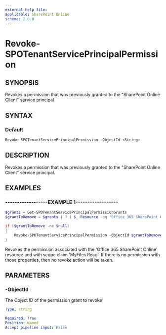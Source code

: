 ```yaml
---
external help file:
applicable: SharePoint Online
schema: 2.0.0
---
```

# Revoke-SPOTenantServicePrincipalPermission

## SYNOPSIS

Revokes a permission that was previously granted to the "SharePoint Online Client" service principal

## SYNTAX

### Default

```powershell
Revoke-SPOTenantServicePrincipalPermission -ObjectId <String>
```

## DESCRIPTION

Revokes a permission that was previously granted to the "SharePoint Online Client" service principal.

## EXAMPLES

### ------------------EXAMPLE 1------------------

```powershell
$grants = Get-SPOTenantServicePrincipalPermissionGrants
$grantToRemove = $grants | ? { $_.Resource -eq 'Office 365 SharePoint Online' -and $_.Scope -eq 'MyFiles.Read' } | Select-Object -First 1

if ($grantToRemove -ne $null)
{
    Revoke-SPOTenantServicePrincipalPermission -ObjectId $grantToRemove.ObjectId
}
```

Revokes the permission associated with the 'Office 365 SharePoint Online' resource and with scope claim 'MyFiles.Read'. 
If there is no permission with those properties, then no revoke action will be taken.

## PARAMETERS

### -ObjectId

The Object ID of the permission grant to revoke

```yaml
Type: string

Required: True
Position: Named
Accept pipeline input: False
```
